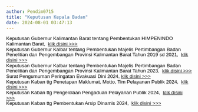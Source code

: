 ```yaml
---
author: Pendim0715
title: "Keputusan Kepala Badan"
date: 2024-08-01 03:47:13
---
```

<p style="margin: 0cm; line-height: 1.1;"><span style="font-family: arial, helvetica, sans-serif; font-size: 10pt;"><strong><span style="color: black; font-weight: normal;"><span style="vertical-align: inherit;"><span style="vertical-align: inherit;"><span style="vertical-align: inherit;"><span style="vertical-align: inherit;">Keputusan Gubernur Kalimantan Barat tentang Pembentukan HIMPENINDO Kalimantan Barat,&nbsp; </span></span></span></span><a href="https://drive.google.com/file/d/18oM5T7IDUV9T4vf8j-xhIL0yPmSdfCbb/view?usp=sharing"><span style="vertical-align: inherit;"><span style="vertical-align: inherit;"><span style="vertical-align: inherit;"><span style="vertical-align: inherit;">klik disini &gt;&gt;&gt;</span></span></span></span></a></span></strong></span></p>

<p style="margin: 0cm; font-variant-ligatures: normal; font-variant-caps: normal; orphans: 2; text-align: start; widows: 2; -webkit-text-stroke-width: 0px; text-decoration-thickness: initial; text-decoration-style: initial; text-decoration-color: initial; word-spacing: 0px; line-height: 1.1;"><span style="font-family: arial, helvetica, sans-serif; font-size: 10pt;"><strong><span style="color: black; font-weight: normal;"><span style="vertical-align: inherit;"><span style="vertical-align: inherit;"><span style="vertical-align: inherit;"><span style="vertical-align: inherit;"></span></span></span></span></span></strong></span></p>

<p style="margin: 0cm; font-variant-ligatures: normal; font-variant-caps: normal; orphans: 2; text-align: start; widows: 2; -webkit-text-stroke-width: 0px; text-decoration-thickness: initial; text-decoration-style: initial; text-decoration-color: initial; word-spacing: 0px; line-height: 1.1;"><span style="font-family: arial, helvetica, sans-serif; font-size: 10pt;"><strong><span style="color: black; font-weight: normal;"><span style="vertical-align: inherit;"><span style="vertical-align: inherit;"><span style="vertical-align: inherit;"><span style="vertical-align: inherit;">Keputusan Gubernur Kalbar tentang Pembentukan Majelis Pertimbangan Badan Penelitian dan Pengembangan Provinsi Kalimantan Barat Tahun 2019 sd 2021,&nbsp; </span></span></span></span><a href="https://drive.google.com/file/d/1UiOAuMmdDUYutVvJW_H-NzG-iHs_pptJ/view?usp=sharing"><span style="vertical-align: inherit;"><span style="vertical-align: inherit;"><span style="vertical-align: inherit;"><span style="vertical-align: inherit;">klik disini &gt;&gt;&gt;</span></span></span></span></a></span></strong></span></p>

<p style="margin: 0cm; font-variant-ligatures: normal; font-variant-caps: normal; orphans: 2; text-align: start; widows: 2; -webkit-text-stroke-width: 0px; text-decoration-thickness: initial; text-decoration-style: initial; text-decoration-color: initial; word-spacing: 0px; line-height: 1.1;"><span style="font-family: arial, helvetica, sans-serif; font-size: 10pt;"><strong><span style="color: black; font-weight: normal;"><span style="vertical-align: inherit;"><span style="vertical-align: inherit;"><span style="vertical-align: inherit;"><span style="vertical-align: inherit;"></span></span></span></span></span></strong></span></p>

<p style="margin: 0cm; font-variant-ligatures: normal; font-variant-caps: normal; orphans: 2; text-align: start; widows: 2; -webkit-text-stroke-width: 0px; text-decoration-thickness: initial; text-decoration-style: initial; text-decoration-color: initial; word-spacing: 0px; line-height: 1.1;"><span style="font-family: arial, helvetica, sans-serif; font-size: 10pt;"><strong><span style="color: black; font-weight: normal;"><span style="vertical-align: inherit;"><span style="vertical-align: inherit;"><span style="vertical-align: inherit;"><span style="vertical-align: inherit;">Keputusan Gubernur Kalbar tentang Pembentukan Majelis Pertimbangan Badan Penelitian dan Pengembangan Provinsi Kalimantan Barat Tahun 2023,&nbsp; </span></span></span></span><a href="https://drive.google.com/file/d/1186I_UZfYhjQx5KWiWowPn23ddlAOXYN/view?usp=sharing"><span style="vertical-align: inherit;"><span style="vertical-align: inherit;"><span style="vertical-align: inherit;"><span style="vertical-align: inherit;">klik disini &gt;&gt;&gt;</span></span></span></span></a></span></strong></span></p>

<p style="margin: 0cm; font-variant-ligatures: normal; font-variant-caps: normal; orphans: 2; text-align: start; widows: 2; -webkit-text-stroke-width: 0px; text-decoration-thickness: initial; text-decoration-style: initial; text-decoration-color: initial; word-spacing: 0px; line-height: 1.1;"><span style="font-family: arial, helvetica, sans-serif; font-size: 10pt;"><strong><span style="color: black; font-weight: normal;"><span style="vertical-align: inherit;"><span style="vertical-align: inherit;"><span style="vertical-align: inherit;"><span style="vertical-align: inherit;"></span></span></span></span></span></strong></span></p>

<p style="margin: 0cm; font-variant-ligatures: normal; font-variant-caps: normal; orphans: 2; text-align: start; widows: 2; -webkit-text-stroke-width: 0px; text-decoration-thickness: initial; text-decoration-style: initial; text-decoration-color: initial; word-spacing: 0px; line-height: 1.1;"><span style="font-family: arial, helvetica, sans-serif; font-size: 10pt;"><strong><span style="color: black; font-weight: normal;"><span style="vertical-align: inherit;"><span style="vertical-align: inherit;"><span style="vertical-align: inherit;"><span style="vertical-align: inherit;">Surat Pengumuman Peringatan Evakuasi Dini 2024, </span></span></span></span><a href="https://drive.google.com/file/d/1dYHdkrGXdxxPUd5jNIt_8zskeD3zYk_O/view?usp=sharing"><span style="vertical-align: inherit;"><span style="vertical-align: inherit;"><span style="vertical-align: inherit;"><span style="vertical-align: inherit;">klik disini &gt;&gt;&gt;</span></span></span></span></a></span></strong></span></p>

<p style="margin: 0cm; font-variant-ligatures: normal; font-variant-caps: normal; orphans: 2; text-align: start; widows: 2; -webkit-text-stroke-width: 0px; text-decoration-thickness: initial; text-decoration-style: initial; text-decoration-color: initial; word-spacing: 0px; line-height: 1.1;"><span style="font-family: arial, helvetica, sans-serif; font-size: 10pt;"><strong><span style="color: black; font-weight: normal;"><span style="vertical-align: inherit;"><span style="vertical-align: inherit;"><span style="vertical-align: inherit;"><span style="vertical-align: inherit;"></span></span></span></span></span></strong></span></p>

<p style="margin: 0cm; font-variant-ligatures: normal; font-variant-caps: normal; orphans: 2; text-align: start; widows: 2; -webkit-text-stroke-width: 0px; text-decoration-thickness: initial; text-decoration-style: initial; text-decoration-color: initial; word-spacing: 0px; line-height: 1.1;"><span style="font-family: arial, helvetica, sans-serif; font-size: 10pt;"><strong><span style="color: black; font-weight: normal;"><span style="vertical-align: inherit;"><span style="vertical-align: inherit;"><span style="vertical-align: inherit;"><span style="vertical-align: inherit;">Keputusan Kaban ttg Penetapan Maklumat, Motto, Tim Pelayanan Publik 2024,&nbsp; </span></span></span></span><a href="https://drive.google.com/file/d/1s3saJX21QceFg92HHmmGf5lfGZGl3Pbr/view?usp=sharing"><span style="vertical-align: inherit;"><span style="vertical-align: inherit;"><span style="vertical-align: inherit;"><span style="vertical-align: inherit;">klik disini &gt;&gt;&gt;</span></span></span></span></a></span></strong></span></p>

<p style="margin: 0cm; font-variant-ligatures: normal; font-variant-caps: normal; orphans: 2; text-align: start; widows: 2; -webkit-text-stroke-width: 0px; text-decoration-thickness: initial; text-decoration-style: initial; text-decoration-color: initial; word-spacing: 0px; line-height: 1.1;"><span style="font-family: arial, helvetica, sans-serif; font-size: 10pt;"><strong><span style="color: black; font-weight: normal;"><span style="vertical-align: inherit;"><span style="vertical-align: inherit;"><span style="vertical-align: inherit;"><span style="vertical-align: inherit;"></span></span></span></span></span></strong></span></p>

<p style="margin: 0cm; font-variant-ligatures: normal; font-variant-caps: normal; orphans: 2; text-align: start; widows: 2; -webkit-text-stroke-width: 0px; text-decoration-thickness: initial; text-decoration-style: initial; text-decoration-color: initial; word-spacing: 0px; line-height: 1.1;"><span style="font-family: arial, helvetica, sans-serif; font-size: 10pt;"><strong><span style="color: black; font-weight: normal;"><span style="vertical-align: inherit;"><span style="vertical-align: inherit;"><span style="vertical-align: inherit;"><span style="vertical-align: inherit;">Keputusan Kaban ttg Pengelolaan Pengaduan Pelayanan Publik 2024,&nbsp; </span></span></span></span><a href="https://drive.google.com/file/d/1Hsv8DK_qL8bLIZFHz48inVpwqlxluTTz/view?usp=sharing"><span style="vertical-align: inherit;"><span style="vertical-align: inherit;"><span style="vertical-align: inherit;"><span style="vertical-align: inherit;">klik disini &gt;&gt;&gt;</span></span></span></span></a></span></strong></span></p>

<p style="margin: 0cm; font-variant-ligatures: normal; font-variant-caps: normal; orphans: 2; text-align: start; widows: 2; -webkit-text-stroke-width: 0px; text-decoration-thickness: initial; text-decoration-style: initial; text-decoration-color: initial; word-spacing: 0px; line-height: 1.1;"><span style="font-family: arial, helvetica, sans-serif; font-size: 10pt;"><strong><span style="color: black; font-weight: normal;"><span style="vertical-align: inherit;"><span style="vertical-align: inherit;"><span style="vertical-align: inherit;"><span style="vertical-align: inherit;"></span></span></span></span></span></strong></span></p>

<p style="margin: 0cm; font-variant-ligatures: normal; font-variant-caps: normal; orphans: 2; text-align: start; widows: 2; -webkit-text-stroke-width: 0px; text-decoration-thickness: initial; text-decoration-style: initial; text-decoration-color: initial; word-spacing: 0px; line-height: 1.1;"><span style="font-family: arial, helvetica, sans-serif; font-size: 10pt;"><strong><span style="color: black; font-weight: normal;"><span style="vertical-align: inherit;"><span style="vertical-align: inherit;"><span style="vertical-align: inherit;"><span style="vertical-align: inherit;">Keputusan Kaban ttg Pembentukan Arsip Dinamis 2024,&nbsp; </span></span></span></span><a href="https://drive.google.com/file/d/1NXslh4uz-r6AHbqqQOJ-BnQtHpUVxeOp/view?usp=sharing"><span style="vertical-align: inherit;"><span style="vertical-align: inherit;"><span style="vertical-align: inherit;"><span style="vertical-align: inherit;">klik disini &gt;&gt;&gt;</span></span></span></span></a></span></strong></span></p>

<p style="margin: 0cm; font-variant-ligatures: normal; font-variant-caps: normal; orphans: 2; text-align: start; widows: 2; -webkit-text-stroke-width: 0px; text-decoration-thickness: initial; text-decoration-style: initial; text-decoration-color: initial; word-spacing: 0px; line-height: 1.1;"><span style="font-family: arial, helvetica, sans-serif; font-size: 10pt;">&nbsp;</span></p>

<p style="margin: 0cm; font-variant-ligatures: normal; font-variant-caps: normal; orphans: 2; text-align: start; widows: 2; -webkit-text-stroke-width: 0px; text-decoration-thickness: initial; text-decoration-style: initial; text-decoration-color: initial; word-spacing: 0px; line-height: 1.1;"><span style="font-family: arial, helvetica, sans-serif; font-size: 10pt;">&nbsp;</span></p>
